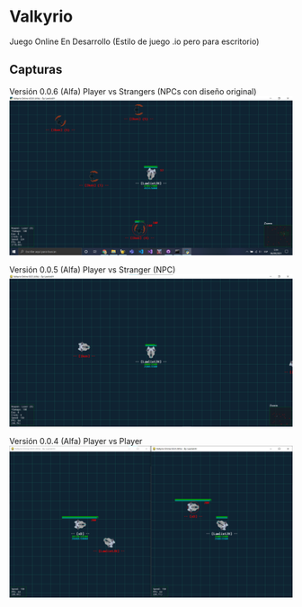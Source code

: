 # Valkyrio
 Juego Online En Desarrollo (Estilo de juego .io pero para escritorio)

## Capturas

Versión 0.0.6 (Alfa) Player vs Strangers (NPCs con diseño original)
![v006A](screenshots/Valkyrio-v0.0.6.png "Versión 0.0.6 (Alfa)")

Versión 0.0.5 (Alfa) Player vs Stranger (NPC)
![v005A](screenshots/Valkyrio-v0.0.5.png "Versión 0.0.5 (Alfa)")

Versión 0.0.4 (Alfa) Player vs Player
![v004A](screenshots/Valkyrio-v0.0.4.png "Versión 0.0.4 (Alfa)")
